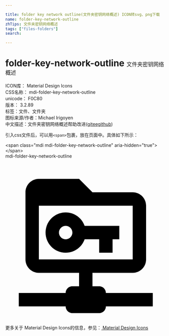 ```yaml
---

title: folder key network outline(文件夹密钥网络概述) ICON转svg、png下载
name: folder-key-network-outline
zhTips: 文件夹密钥网络概述
tags: ["files-folders"]
search: 

---
```


# folder-key-network-outline  <small style="font-size: 60%;font-weight: 100">文件夹密钥网络概述</small>


<div class="detail-page">
<p>
<span>
ICON库：
<span class="badge-secondary badge">Material Design Icons</span> 
</span>
<br/>
<span>
CSS名称：
<span class="badge-secondary badge">mdi-folder-key-network-outline</span> 
</span>
<br/>
<span>
unicode：
<span class="badge-secondary badge">F0C80</span> 
<copy-btn content='F0C80' btn-title=""></copy-btn>
<copy-btn :content='String.fromCodePoint(parseInt("F0C80", 16))' btn-title="复制U"></copy-btn>
</span>
<br/>
<span>
版本：
<span class="badge-secondary badge">3.2.89</span> 
</span><br/><span>标签：<span class="badge-light badge"><router-link to="/tags/files-folders.html">文件、文件夹</router-link></span></span>
<br/>
<span>图标来源/作者：<span class="badge-light badge">Michael Irigoyen</span></span> 
<br/>
<span class="zh-detail">中文描述：<span class="badge-primary badge">文件夹密钥网络概述</span><span class="help-link"><span>帮助改进</span>(<a href="https://gitee.com/liuwave/icon-helper/edit/master/json/material/folder-key-network-outline.json" target="_blank" rel="noopener noreferrer">gitee</a><a href="https://github.com/liuwave/icon-helper/edit/master/json/material/folder-key-network-outline.json" target="_blank" rel="noopener noreferrer">github</a></span>)</span><br/>
</p>
</div>
<div class="alert alert-dark">
  <i class="mdi mdi-folder-key-network-outline mdi-48px"></i>
  <i class="mdi mdi-folder-key-network-outline mdi-36px"></i>
  <i class="mdi mdi-folder-key-network-outline mdi-24px"></i>
  <i class="mdi mdi-folder-key-network-outline mdi-18px"></i>
</div>
<div>
  <p>引入css文件后，可以用<code>&lt;span&gt;</code>包裹，放在页面中。具体如下所示：    
  </p>
  <div class="alert alert-primary" style="font-size: 14px">
    &lt;span class="mdi mdi-folder-key-network-outline" aria-hidden="true"&gt;&lt;/span&gt;
    <copy-btn content='<span class="mdi mdi-folder-key-network-outline" aria-hidden="true"></span>'></copy-btn>
  </div>
  <div class="alert alert-secondary">
    <i class="mdi mdi-folder-key-network-outline"
    style="font-size: 24px"
    aria-hidden="true"></i> mdi-folder-key-network-outline
    <copy-btn content="mdi-folder-key-network-outline" btn-title="复制图标名称"></copy-btn>
  </div>
</div>
<div id="svg" class="svg-wrap">
<svg xmlns="http://www.w3.org/2000/svg" viewBox="0 0 24 24"><path d="M9 8C7.34 8 6 9.34 6 11S7.34 14 9 14C10.31 14 11.42 13.17 11.83 12H14V14H16V12H17V10H11.83C11.42 8.83 10.31 8 9 8M9 12C8.45 12 8 11.55 8 11S8.45 10 9 10 10 10.45 10 11 9.55 12 9 12M15 20C15 19.45 14.55 19 14 19H13V17H19C20.11 17 21 16.11 21 15V7C21 5.9 20.11 5 19 5H13L11 3H5C3.9 3 3 3.9 3 5V15C3 16.11 3.9 17 5 17H11V19H10C9.45 19 9 19.45 9 20H2V22H9C9 22.55 9.45 23 10 23H14C14.55 23 15 22.55 15 22H22V20H15M5 15V7H19V15H5Z" /></svg>
</div>
<detail full-name='mdi-folder-key-network-outline'></detail>
    
<div><p>更多关于 Material Design Icons的信息，参见：<a target="_blank" href="https://iconhelper.cn/material.html"> Material Design Icons</a>
</p></div>
